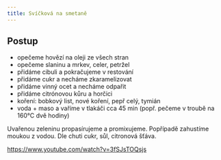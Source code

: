 ```yaml
---
title: Svíčková na smetaně
---
```


## Postup

* opečeme hovězí na oleji ze všech stran
* opečeme slaninu a mrkev, celer, petržel
* přidáme cibuli a pokračujeme v restování
* přidáme cukr a necháme zkaramelizovat
* přidáme vinný ocet a necháme odpařit
* přidáme citrónovou kůru a horčici
* koření: bobkový list, nové koření, pepř celý, tymián
* voda + maso a vaříme v tlakáči cca 45 min (popř. pečeme v troubě na 160°C dvě hodiny)

Uvařenou zeleninu propasírujeme a promixujeme. Popřípadě zahustíme moukou z vodou.
Dle chuti cukr, sůl, citronová šťáva.

https://www.youtube.com/watch?v=3fSJsTOQsjs